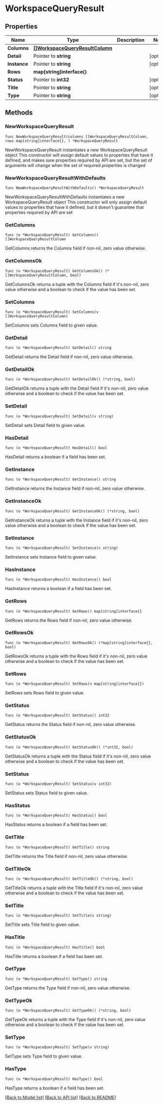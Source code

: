 # WorkspaceQueryResult

## Properties

Name | Type | Description | Notes
------------ | ------------- | ------------- | -------------
**Columns** | [**[]WorkspaceQueryResultColumn**](WorkspaceQueryResultColumn.md) |  | 
**Detail** | Pointer to **string** |  | [optional] 
**Instance** | Pointer to **string** |  | [optional] 
**Rows** | **map[string]interface{}** |  | 
**Status** | Pointer to **int32** |  | [optional] 
**Title** | Pointer to **string** |  | [optional] 
**Type** | Pointer to **string** |  | [optional] 

## Methods

### NewWorkspaceQueryResult

`func NewWorkspaceQueryResult(columns []WorkspaceQueryResultColumn, rows map[string]interface{}, ) *WorkspaceQueryResult`

NewWorkspaceQueryResult instantiates a new WorkspaceQueryResult object
This constructor will assign default values to properties that have it defined,
and makes sure properties required by API are set, but the set of arguments
will change when the set of required properties is changed

### NewWorkspaceQueryResultWithDefaults

`func NewWorkspaceQueryResultWithDefaults() *WorkspaceQueryResult`

NewWorkspaceQueryResultWithDefaults instantiates a new WorkspaceQueryResult object
This constructor will only assign default values to properties that have it defined,
but it doesn't guarantee that properties required by API are set

### GetColumns

`func (o *WorkspaceQueryResult) GetColumns() []WorkspaceQueryResultColumn`

GetColumns returns the Columns field if non-nil, zero value otherwise.

### GetColumnsOk

`func (o *WorkspaceQueryResult) GetColumnsOk() (*[]WorkspaceQueryResultColumn, bool)`

GetColumnsOk returns a tuple with the Columns field if it's non-nil, zero value otherwise
and a boolean to check if the value has been set.

### SetColumns

`func (o *WorkspaceQueryResult) SetColumns(v []WorkspaceQueryResultColumn)`

SetColumns sets Columns field to given value.


### GetDetail

`func (o *WorkspaceQueryResult) GetDetail() string`

GetDetail returns the Detail field if non-nil, zero value otherwise.

### GetDetailOk

`func (o *WorkspaceQueryResult) GetDetailOk() (*string, bool)`

GetDetailOk returns a tuple with the Detail field if it's non-nil, zero value otherwise
and a boolean to check if the value has been set.

### SetDetail

`func (o *WorkspaceQueryResult) SetDetail(v string)`

SetDetail sets Detail field to given value.

### HasDetail

`func (o *WorkspaceQueryResult) HasDetail() bool`

HasDetail returns a boolean if a field has been set.

### GetInstance

`func (o *WorkspaceQueryResult) GetInstance() string`

GetInstance returns the Instance field if non-nil, zero value otherwise.

### GetInstanceOk

`func (o *WorkspaceQueryResult) GetInstanceOk() (*string, bool)`

GetInstanceOk returns a tuple with the Instance field if it's non-nil, zero value otherwise
and a boolean to check if the value has been set.

### SetInstance

`func (o *WorkspaceQueryResult) SetInstance(v string)`

SetInstance sets Instance field to given value.

### HasInstance

`func (o *WorkspaceQueryResult) HasInstance() bool`

HasInstance returns a boolean if a field has been set.

### GetRows

`func (o *WorkspaceQueryResult) GetRows() map[string]interface{}`

GetRows returns the Rows field if non-nil, zero value otherwise.

### GetRowsOk

`func (o *WorkspaceQueryResult) GetRowsOk() (*map[string]interface{}, bool)`

GetRowsOk returns a tuple with the Rows field if it's non-nil, zero value otherwise
and a boolean to check if the value has been set.

### SetRows

`func (o *WorkspaceQueryResult) SetRows(v map[string]interface{})`

SetRows sets Rows field to given value.


### GetStatus

`func (o *WorkspaceQueryResult) GetStatus() int32`

GetStatus returns the Status field if non-nil, zero value otherwise.

### GetStatusOk

`func (o *WorkspaceQueryResult) GetStatusOk() (*int32, bool)`

GetStatusOk returns a tuple with the Status field if it's non-nil, zero value otherwise
and a boolean to check if the value has been set.

### SetStatus

`func (o *WorkspaceQueryResult) SetStatus(v int32)`

SetStatus sets Status field to given value.

### HasStatus

`func (o *WorkspaceQueryResult) HasStatus() bool`

HasStatus returns a boolean if a field has been set.

### GetTitle

`func (o *WorkspaceQueryResult) GetTitle() string`

GetTitle returns the Title field if non-nil, zero value otherwise.

### GetTitleOk

`func (o *WorkspaceQueryResult) GetTitleOk() (*string, bool)`

GetTitleOk returns a tuple with the Title field if it's non-nil, zero value otherwise
and a boolean to check if the value has been set.

### SetTitle

`func (o *WorkspaceQueryResult) SetTitle(v string)`

SetTitle sets Title field to given value.

### HasTitle

`func (o *WorkspaceQueryResult) HasTitle() bool`

HasTitle returns a boolean if a field has been set.

### GetType

`func (o *WorkspaceQueryResult) GetType() string`

GetType returns the Type field if non-nil, zero value otherwise.

### GetTypeOk

`func (o *WorkspaceQueryResult) GetTypeOk() (*string, bool)`

GetTypeOk returns a tuple with the Type field if it's non-nil, zero value otherwise
and a boolean to check if the value has been set.

### SetType

`func (o *WorkspaceQueryResult) SetType(v string)`

SetType sets Type field to given value.

### HasType

`func (o *WorkspaceQueryResult) HasType() bool`

HasType returns a boolean if a field has been set.


[[Back to Model list]](../README.md#documentation-for-models) [[Back to API list]](../README.md#documentation-for-api-endpoints) [[Back to README]](../README.md)


